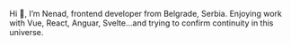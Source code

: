 Hi 👋, I’m Nenad, frontend developer from Belgrade, Serbia. Enjoying work with Vue, React, Anguar, Svelte...and trying to confirm continuity in this universe.
